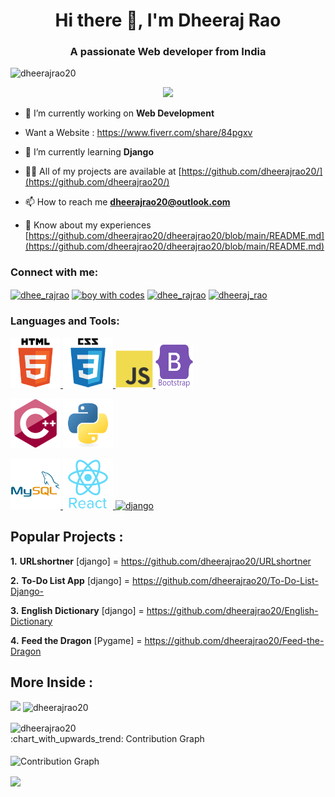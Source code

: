 <h1 align="center">Hi there 👋, I'm Dheeraj Rao</h1>
<h3 align="center">A passionate Web developer from India</h3>
<p align="left"> <img src="https://komarev.com/ghpvc/?username=dheerajrao20&label=Profile%20views&color=0e75b6&style=flat" alt="dheerajrao20" height="30" width="120" /> </p>

<p align="center"> <a href="https://github.com/ryo-ma/github-profile-trophy"><img src="https://github-profile-trophy.vercel.app/?username=dheerajrao20&theme=monokai&row=1&no-frame=true&no-bg=true/"></a> </p>

- 🔭 I’m currently working on **Web Development**

- Want a Website : <a href="https://www.fiverr.com/share/84pgxv">https://www.fiverr.com/share/84pgxv</a>

- 🌱 I’m currently learning **Django**

- 👨‍💻 All of my projects are available at [https://github.com/dheerajrao20/](https://github.com/dheerajrao20/)

- 📫 How to reach me **dheerajrao20@outlook.com**

- 📄 Know about my experiences [https://github.com/dheerajrao20/dheerajrao20/blob/main/README.md](https://github.com/dheerajrao20/dheerajrao20/blob/main/README.md)



<h3 align="left">Connect with me:</h3>
<p align="left">

<a href="https://instagram.com/dhee_rajrao" target="blank"><img align="center" src="https://raw.githubusercontent.com/rahuldkjain/github-profile-readme-generator/master/src/images/icons/Social/instagram.svg" alt="dhee_rajrao" height="60" width="80" /></a>
<a href="https://www.youtube.com/channel/UCHUZS2VgprpnN1dtLqb6ABA" target="blank"><img align="center" src="https://raw.githubusercontent.com/rahuldkjain/github-profile-readme-generator/master/src/images/icons/Social/youtube.svg" alt="boy with codes" height="60" width="80" /></a>
<a href="https://www.linkedin.com/in/dheeraj-kumar-3a6bb8216/" target="blank"><img align="center" src="https://raw.githubusercontent.com/rahuldkjain/github-profile-readme-generator/master/src/images/icons/Social/linked-in-alt.svg" alt="dhee_rajrao" height="60" width="80" /></a>
<a href="https://codeforces.com/profile/dheeraj_rao" target="blank"><img align="center" src="https://raw.githubusercontent.com/rahuldkjain/github-profile-readme-generator/master/src/images/icons/Social/codeforces.svg" alt="dheeraj_rao" height="60" width="80" /></a>
</p>

<h3 align="left">Languages and Tools:</h3>

<p align="left"> 
<a href="https://www.w3.org/html/" target="_blank" rel="noreferrer"> <img src="https://raw.githubusercontent.com/devicons/devicon/master/icons/html5/html5-original-wordmark.svg" alt="html5" width="80" height="80"/> </a>  
<a href="https://www.w3schools.com/css/" target="_blank" rel="noreferrer"> <img src="https://raw.githubusercontent.com/devicons/devicon/master/icons/css3/css3-original-wordmark.svg" alt="css3" width="80" height="80"/> </a> 
<a href="https://developer.mozilla.org/en-US/docs/Web/JavaScript" target="_blank" rel="noreferrer"> <img src="https://raw.githubusercontent.com/devicons/devicon/master/icons/javascript/javascript-original.svg" alt="javascript" width="60" height="60"/> </a>
<a href="https://getbootstrap.com" target="_blank" rel="noreferrer"> <img src="https://raw.githubusercontent.com/devicons/devicon/master/icons/bootstrap/bootstrap-plain-wordmark.svg" alt="bootstrap" width="60" height="70"/> </a> 
  
<a href="https://www.w3schools.com/cpp/" target="_blank" rel="noreferrer"> <img src="https://raw.githubusercontent.com/devicons/devicon/master/icons/cplusplus/cplusplus-original.svg" alt="cplusplus" width="80" height="80"/></a>
<a href="https://www.python.org" target="_blank" rel="noreferrer"> <img src="https://raw.githubusercontent.com/devicons/devicon/master/icons/python/python-original.svg" alt="python" width="80" height="80"/> </a> 
  
<a href="https://www.mysql.com/" target="_blank" rel="noreferrer"> <img src="https://raw.githubusercontent.com/devicons/devicon/master/icons/mysql/mysql-original-wordmark.svg" alt="mysql" width="80" height="80"/> </a>
<a href="https://reactjs.org/" target="_blank" rel="noreferrer"> <img src="https://raw.githubusercontent.com/devicons/devicon/master/icons/react/react-original-wordmark.svg" alt="react" width="80" height="80"/> </a><a href="https://www.djangoproject.com/" target="_blank" rel="noreferrer"> <img src="https://camo.githubusercontent.com/14a503a7ca9e1ae481e9304f78d5b7964ae914794457ad5a1986da42817c82d7/68747470733a2f2f6c6f676f732d646f776e6c6f61642e636f6d2f77702d636f6e74656e742f75706c6f6164732f323031392f30362f446a616e676f5f4c6f676f2e706e67" alt="django" width="80" height="40"/> </a>
</p>

<h2>Popular Projects :</h2>

**1.** **URLshortner** [django] = <a href="https://github.com/dheerajrao20/URLshortner">https://github.com/dheerajrao20/URLshortner</a>

**2.** **To-Do List App** [django] = <a href="https://github.com/dheerajrao20/To-Do-List-Django-">https://github.com/dheerajrao20/To-Do-List-Django-</a>

**3.** **English Dictionary** [django] = <a href="https://github.com/dheerajrao20/English-Dictionary">https://github.com/dheerajrao20/English-Dictionary</a>

**4.** **Feed the Dragon** [Pygame] = <a href="https://github.com/dheerajrao20/Feed-the-Dragon">https://github.com/dheerajrao20/Feed-the-Dragon</a>

<h2> More Inside :</h2>

<p>
<img width="49%" src="https://github-readme-stats.vercel.app/api?username=dheerajrao20&&show_icons=true&title_color=ffffff&icon_color=bb2acf&text_color=daf7dc&bg_color=151515">
<img width="49%"   src="https://github-readme-streak-stats.herokuapp.com/?user=dheerajrao20&theme=nightowl&show_border=true&fire=DD2727" alt="dheerajrao20" />
</p>
<img width="40%" align="center"  src="https://github-readme-stats.vercel.app/api/top-langs?username=dheerajrao20&color=0e75b6&style=flat&theme=nightowl&hide_border=true" alt="dheerajrao20" />

<summary>:chart_with_upwards_trend: Contribution Graph </summary>
   <br/>
   <img src="https://activity-graph.herokuapp.com/graph?username=dheerajrao20&theme=xcode" alt="Contribution Graph" align="center" />
<br>
<p>
  <a href="https://github.com/arpit456jain" >  <img src="https://github.com/arpit456jain/arpit456jain/blob/output/github-contribution-grid-snake.gif" align="center" />  </a>
  </p>

